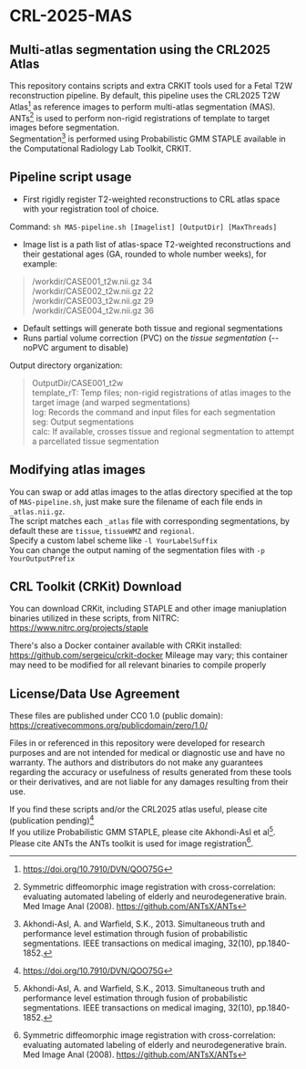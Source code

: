 # CRL-2025-MAS
## Multi-atlas segmentation using the CRL2025 Atlas
This repository contains scripts and extra CRKIT tools used for a Fetal T2W reconstruction pipeline. By default, this pipeline uses the CRL2025 T2W Atlas[^CRL2025] as reference images to perform multi-atlas segmentation (MAS).<br>
ANTs[^ANTS] is used to perform non-rigid registrations of template to target images before segmentation.<br>
Segmentation[^STAPLE] is performed using Probabilistic GMM STAPLE available in the Computational Radiology Lab Toolkit, CRKIT.

## Pipeline script usage
* First rigidly register T2-weighted reconstructions to CRL atlas space with your registration tool of choice.

Command:
`sh MAS-pipeline.sh [Imagelist] [OutputDir] [MaxThreads]`<br>
  - Image list is a path list of atlas-space T2-weighted reconstructions and their gestational ages (GA, rounded to whole number weeks), for example:
  > /workdir/CASE001_t2w.nii.gz 34 <br>/workdir/CASE002_t2w.nii.gz 22<br>/workdir/CASE003_t2w.nii.gz 29<br>/workdir/CASE004_t2w.nii.gz 36
  - Default settings will generate both tissue and regional segmentations
  - Runs partial volume correction (PVC) on the *tissue segmentation* (--noPVC argument to disable) 

 Output directory organization:
 > OutputDir/CASE001_t2w <br>
   template_rT: Temp files; non-rigid registrations of atlas images to the target image (and warped segmentations)<br>
   log: Records the command and input files for each segmentation<br>
   seg: Output segmentations<br>
   calc: If available, crosses tissue and regional segmentation to attempt a parcellated tissue segmentation<br>

## Modifying atlas images
You can swap or add atlas images to the atlas directory specified at the top of `MAS-pipeline.sh`, just make sure the filename of each file ends in `_atlas.nii.gz`.<br>
The script matches each `_atlas` file with corresponding segmentations, by default these are `tissue`, `tissueWMZ` and `regional`.<br>
Specify a custom label scheme like `-l YourLabelSuffix`<br>
You can change the output naming of the segmentation files with `-p YourOutputPrefix`

## CRL Toolkit (CRKit) Download
You can download CRKit, including STAPLE and other image maniuplation binaries utilized in these scripts, from NITRC:
https://www.nitrc.org/projects/staple

There's also a Docker container available with CRKit installed:
https://github.com/sergeicu/crkit-docker
Mileage may vary; this container may need to be modified for all relevant binaries to compile properly

## License/Data Use Agreement
These files are published under CC0 1.0 (public domain): https://creativecommons.org/publicdomain/zero/1.0/<br>

Files in or referenced in this repository were developed for research purposes and are not intended for medical or diagnostic use and have no warranty. The authors and distributors do not make any guarantees regarding the accuracy or usefulness of results generated from these tools or their derivatives, and are not liable for any damages resulting from their use.<br>

If you find these scripts and/or the CRL2025 atlas useful, please cite (publication pending)[^CRL2025]<br>
If you utilize Probabilistic GMM STAPLE, please cite Akhondi-Asl et al[^STAPLE].<br>
Please cite ANTs the ANTs toolkit is used for image registration[^ANTS].<br>

[^CRL2025]:https://doi.org/10.7910/DVN/QOO75G
[^ANTS]:Symmetric diffeomorphic image registration with cross-correlation: evaluating automated labeling of elderly and neurodegenerative brain. Med Image Anal (2008). https://github.com/ANTsX/ANTs
[^STAPLE]:Akhondi-Asl, A. and Warfield, S.K., 2013. Simultaneous truth and performance level estimation through fusion of probabilistic segmentations. IEEE transactions on medical imaging, 32(10), pp.1840-1852.
